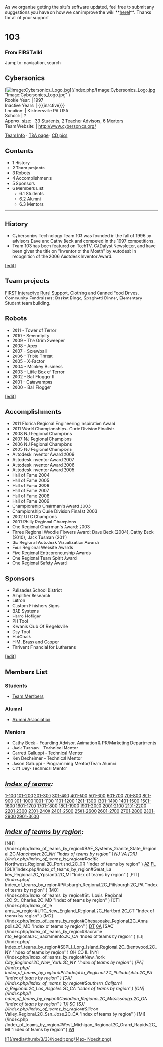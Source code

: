 As we organize getting the site's software updated, feel free to submit any
suggestions you have on how we can improve the wiki
_**_[here!](/index.php/User:Hallry/Suggestions "User:Hallry/Suggestions"
)_**_. Thanks for all of your support!

# 103

### From FIRSTwiki

Jump to: navigation, search

Cybersonics  
---  
[![Image:Cybersonics_Logo.jpg](/media/1/12/Cybersonics_Logo.jpg)](/index.php/I
mage:Cybersonics_Logo.jpg "Image:Cybersonics_Logo.jpg" )  
Rookie Year: | 1997  
Inactive Years: | {{{inactive}}}  
Location: | Kintnersville PA USA  
School: | ?  
Approx. size: | 33 Students, 2 Teacher Advisors, 6 Mentors  
Team Website: | <http://www.cybersonics.org/>  
  
[Team Info](http://frclinks.appspot.com/t/103
"http://frclinks.appspot.com/t/103" ) · [TBA
page](http://www.thebluealliance.com/team/103
"http://www.thebluealliance.com/team/103" ) · [CD
pics](http://www.chiefdelphi.com/media/photos/tags/frc103
"http://www.chiefdelphi.com/media/photos/tags/frc103" )  
  
## Contents

  * 1 History
  * 2 Team projects
  * 3 Robots
  * 4 Accomplishments
  * 5 Sponsors
  * 6 Members List
    * 6.1 Students
    * 6.2 Alumni
    * 6.3 Mentors  
---  
  

## History

  * Cybersonics Technology Team 103 was founded in the fall of 1996 by advisors Dave and Cathy Beck and competed in the 1997 competitions. 
  * Team 103 has been featured on TechTV, CADalyst Newsletter, and have been given the title on "Inventor of the Month" by Autodesk in recognition of the 2006 Auotdesk Inventor Award. 

[[edit](/index.php?title=103&action=edit&section=2 "Edit section: Team
projects" )]

## Team projects

[FIRST Interactive Rural
Support](http://www.cybersonics.org/cybersonics/rural/index.htm
"http://www.cybersonics.org/cybersonics/rural/index.htm" ), Clothing and
Canned Food Drives, Community Fundraisers: Basket Bingo, Spaghetti Dinner,
Elementary Student team building.


## Robots

  * 2011 - Tower of Terror 
  * 2010 - Serendipity 
  * 2009 - The Grim Sweeper 
  * 2008 - Apex 
  * 2007 - Screwball 
  * 2006 - Triple Threat 
  * 2005 - X-Factor 
  * 2004 - Monkey Business 
  * 2003 - Little Box of Terror 
  * 2002 - Ball Flogger II 
  * 2001 - Catawampus 
  * 2000 - Ball Flogger 

[[edit](/index.php?title=103&action=edit&section=4 "Edit section:
Accomplishments" )]

## Accomplishments

  * 2011 Florida Regional Engineering Inspiration Award 
  * 2011 World Championships- Curie Division Finalists 
  * 2008 NJ Regional Champions 
  * 2007 NJ Regional Champions 
  * 2006 NJ Regional Champions 
  * 2005 NJ Regional Champions 
  * Autodesk Inventor Award 2009 
  * Autodesk Inventor Award 2007 
  * Autodesk Inventor Award 2006 
  * Autodesk Inventor Award 2005 
  * Hall of Fame 2004 
  * Hall of Fame 2005 
  * Hall of Fame 2006 
  * Hall of Fame 2007 
  * Hall of Fame 2008 
  * Hall of Fame 2009 
  * Championship Chairman's Award 2003 
  * Championship Curie Division Finalist 2003 
  * 2002 UTC Champions 
  * 2001 Philly Regional Champions 
  * One Regional Chairman's Award: 2003 
  * Three Regional Woodie Flowers Award: Dave Beck (2004), Cathy Beck (2010), Jack Tusman (2011) 
  * Six Regional Autodesk Visualization Awards 
  * Four Regional Website Awards 
  * Five Regional Entrepreneurship Awards 
  * One Regional Team Spirit Award 
  * One Regional Safety Award 


## Sponsors

  * Palisades School District 
  * Amplifier Research 
  * Lutron 
  * Custom Finishers Signs 
  * BAE Systems 
  * Harro Hofliger 
  * PH Tool 
  * Kiwanis Club Of Riegelsville 
  * Day Tool 
  * HotChalk 
  * H.M. Brass and Copper 
  * Thrivent Financial for Lutherans 

[[edit](/index.php?title=103&action=edit&section=6 "Edit section: Members
List" )]

## Members List


### Students

  * [Team Members](http://www.cybersonics.org/cybersonics/team.html "http://www.cybersonics.org/cybersonics/team.html" )


### Alumni

  * [Alumni Association](http://qsp.cybersonics.org/cyberalumni/Home.html "http://qsp.cybersonics.org/cyberalumni/Home.html" )


### Mentors

  * Cathy Beck - Founding Advisor, Animation &amp; PR/Marketing Departments 
  * Jack Tusman - Technical Mentor 
  * Garrett Galluppi - Technical Mentor 
  * Ken Dexheimer - Technical Mentor 
  * Jason Galluppi - Programming Mentor/Team Alumni 
  * Cliff Dey- Technical Mentor 

  

_[Index of teams](/index.php/Index_of_teams "Index of teams" ):_  
---  
  
[1-100](/index.php/Index_of_teams#1-100 "Index of teams" )
[101-200](/index.php/Index_of_teams#101-200 "Index of teams" )
[201-300](/index.php/Index_of_teams#201-300 "Index of teams" )
[301-400](/index.php/Index_of_teams#301-400 "Index of teams" )
[401-500](/index.php/Index_of_teams#401-500 "Index of teams" )
[501-600](/index.php/Index_of_teams#501-600 "Index of teams" )
[601-700](/index.php/Index_of_teams#601-700 "Index of teams" )
[701-800](/index.php/Index_of_teams#701-800 "Index of teams" )
[801-900](/index.php/Index_of_teams#801-900 "Index of teams" )
[901-1000](/index.php/Index_of_teams#901-1000 "Index of teams" )
[1001-1100](/index.php/Index_of_teams#1001-1100 "Index of teams" )
[1101-1200](/index.php/Index_of_teams#1101-1200 "Index of teams" )
[1201-1300](/index.php/Index_of_teams#1201-1300 "Index of teams" )
[1301-1400](/index.php/Index_of_teams#1301-1400 "Index of teams" )
[1401-1500](/index.php/Index_of_teams#1401-1500 "Index of teams" )
[1501-1600](/index.php/Index_of_teams#1501-1600 "Index of teams" )
[1601-1700](/index.php/Index_of_teams#1601-1700 "Index of teams" )
[1701-1800](/index.php/Index_of_teams#1701-1800 "Index of teams" )
[1801-1900](/index.php/Index_of_teams#1801-1900 "Index of teams" )
[1901-2000](/index.php/Index_of_teams#1901-2000 "Index of teams" )
[2001-2100](/index.php/Index_of_teams#2001-2100 "Index of teams" )
[2101-2200](/index.php/Index_of_teams#2101-2200 "Index of teams" )
[2201-2300](/index.php/Index_of_teams#2201-2300 "Index of teams" )
[2301-2400](/index.php/Index_of_teams#2301-2400 "Index of teams" )
[2401-2500](/index.php/Index_of_teams#2401-2500 "Index of teams" )
[2501-2600](/index.php/Index_of_teams#2501-2600 "Index of teams" )
[2601-2700](/index.php/Index_of_teams#2601-2700 "Index of teams" )
[2701-2800](/index.php/Index_of_teams#2701-2800 "Index of teams" )
[2801-2900](/index.php/Index_of_teams#2801-2900 "Index of teams" )
[2901-3000](/index.php/Index_of_teams#2901-3000 "Index of teams" )  
  
_[Index of teams by region](/index.php/Index_of_teams_by_region "Index of
teams by region" ):_  
---  
  
[NH](/index.php/Index_of_teams_by_region#BAE_Systems_Granite_State_Regional.2C
_Manchester.2C_NH "Index of teams by region" )
[NJ](/index.php/Index_of_teams_by_region#New_Jersey_Regional.2C_Trenton.2C_NJ
"Index of teams by region" )
[VA](/index.php/Index_of_teams_by_region#NASA.2FVCU_Regional.2C_Richmond.2C_VA
"Index of teams by region" ) [OR](/index.php/Index_of_teams_by_region#Pacific_
Northwest_Regional.2C_Portland.2C_OR "Index of teams by region" )
[AZ](/index.php/Index_of_teams_by_region#Arizona_Regional.2C_Phoenix.2C_AZ
"Index of teams by region" )
[FL](/index.php/Index_of_teams_by_region#Florida_Regional.2C_Orlando.2C_FL
"Index of teams by region" ) [GL](/index.php/Index_of_teams_by_region#Great_La
kes_Regional.2C_Ypsilanti.2C_MI "Index of teams by region" ) [PIT](/index.php/
Index_of_teams_by_region#Pittsburgh_Regional.2C_Pittsburgh.2C_PA "Index of
teams by region" ) [MO](/index.php/Index_of_teams_by_region#St._Louis_Regional
.2C_St._Charles.2C_MO "Index of teams by region" ) [CT](/index.php/Index_of_te
ams_by_region#UTC_New_England_Regional.2C_Hartford.2C_CT "Index of teams by
region" ) [MD](/index.php/Index_of_teams_by_region#Chesapeake_Regional.2C_Anna
polis.2C_MD "Index of teams by region" )
[DT](/index.php/Index_of_teams_by_region#Detroit_Regional.2C_Detroit.2C_MI
"Index of teams by region" )
[GA](/index.php/Index_of_teams_by_region#Peachtree_Regional.2C_Duluth.2C_GA
"Index of teams by region" ) [SAC](/index.php/Index_of_teams_by_region#Sacrame
nto_Regional.2C_Sacramento.2C_CA "Index of teams by region" ) [LI](/index.php/
Index_of_teams_by_region#SBPLI_Long_Island_Regional.2C_Brentwood.2C_NY "Index
of teams by region" )
[OH](/index.php/Index_of_teams_by_region#Buckeye_Regional.2C_Cleveland.2C_OH
"Index of teams by region" )
[CO](/index.php/Index_of_teams_by_region#Colorado_Regional.2C_Denver.2C_CO
"Index of teams by region" )
[IL](/index.php/Index_of_teams_by_region#Midwest_Regional.2C_Evanston.2C_IL
"Index of teams by region" ) [NY](/index.php/Index_of_teams_by_region#New_York
_City_Regional.2C_New_York.2C_NY "Index of teams by region" ) [PA](/index.php/
Index_of_teams_by_region#Philadelphia_Regional.2C_Philadelphia.2C_PA "Index of
teams by region" ) [CA](/index.php/Index_of_teams_by_region#Southern_Californi
a_Regional.2C_Los_Angeles.2C_CA "Index of teams by region" ) [ON](/index.php/I
ndex_of_teams_by_region#Canadian_Regional.2C_Mississauga.2C_ON "Index of teams
by region" )
[TX](/index.php/Index_of_teams_by_region#Lone_Star_Regional.2C_Houston.2C_TX
"Index of teams by region" )
[SC](/index.php/Index_of_teams_by_region#Palmetto_Regional.2C_Columbia.2C_SC
"Index of teams by region" ) [SJ](/index.php/Index_of_teams_by_region#Silicon_
Valley_Regional.2C_San_Jose.2C_CA "Index of teams by region" ) [MI](/index.php
/Index_of_teams_by_region#West_Michigan_Regional.2C_Grand_Rapids.2C_MI "Index
of teams by region" )
[WI](/index.php/Index_of_teams_by_region#Wisconsin_Regional.2C_Milwaukee.2C_WI
"Index of teams by region" )  
  
[![](/media/thumb/3/33/Noedit.png/14px-
Noedit.png)](/index.php/Image:Noedit.png "" )

